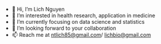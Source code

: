 - 👋 Hi, I’m Lich Nguyen
- 👀 I’m interested in health research, application in medicine
- 🌱 I’m currently focusing on data science and statistics
- 💞️ I’m looking forward to your collaboration
- 📫 Reach me at ntlich85@gmail.com/ lichbio@gmail.com

<!---
Lichbio/Lichbio is a ✨ special ✨ repository because its `README.md` (this file) appears on your GitHub profile.
You can click the Preview link to take a look at your changes.
--->
